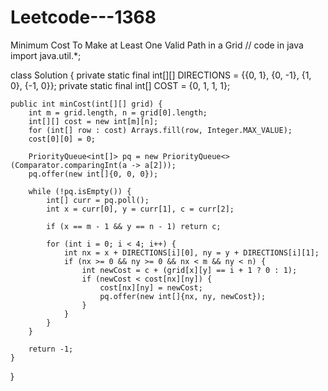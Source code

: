 # Leetcode---1368
Minimum Cost To Make at Least One Valid Path in a Grid
// code in java
import java.util.*;

class Solution {
    private static final int[][] DIRECTIONS = {{0, 1}, {0, -1}, {1, 0}, {-1, 0}};
    private static final int[] COST = {0, 1, 1, 1};

    public int minCost(int[][] grid) {
        int m = grid.length, n = grid[0].length;
        int[][] cost = new int[m][n];
        for (int[] row : cost) Arrays.fill(row, Integer.MAX_VALUE);
        cost[0][0] = 0;

        PriorityQueue<int[]> pq = new PriorityQueue<>(Comparator.comparingInt(a -> a[2]));
        pq.offer(new int[]{0, 0, 0});

        while (!pq.isEmpty()) {
            int[] curr = pq.poll();
            int x = curr[0], y = curr[1], c = curr[2];

            if (x == m - 1 && y == n - 1) return c;

            for (int i = 0; i < 4; i++) {
                int nx = x + DIRECTIONS[i][0], ny = y + DIRECTIONS[i][1];
                if (nx >= 0 && ny >= 0 && nx < m && ny < n) {
                    int newCost = c + (grid[x][y] == i + 1 ? 0 : 1);
                    if (newCost < cost[nx][ny]) {
                        cost[nx][ny] = newCost;
                        pq.offer(new int[]{nx, ny, newCost});
                    }
                }
            }
        }

        return -1;
    }
}
